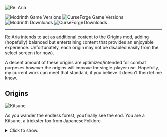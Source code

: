 ![Re: Aria](https://i.imgur.com/evlnbZL.png)

![Modrinth Game Versions](https://img.shields.io/modrinth/game-versions/9Bd8cVfv?style=for-the-badge&label=Modrinth&color=1BD96A&link=https%3A%2F%2Fmodrinth.com%2Fdatapack%2Frearia) ![CurseForge Game Versions](https://img.shields.io/curseforge/game-versions/501118?style=for-the-badge&label=CurseForge&color=F16436&link=https%3A%2F%2Fwww.curseforge.com%2Fminecraft%2Fcustomization%2Faria) ![Modrinth Downloads](https://img.shields.io/modrinth/dt/9Bd8cVfv?style=for-the-badge&label=mr%20downloads&color=1BD96A) ![CurseForge Downloads](https://img.shields.io/curseforge/dt/501118?style=for-the-badge&label=cf%20downloads&color=F16436)

---
Re:Aria intends to act as additional content to the Origins mod, adding (hopefully) balanced but entertaining content that provides an enjoyable experience. Unfortunately, each origin may not be disabled easily from the select screen (for now). 

A decent amount of these origins are optimized/intended for combat purposes however the origins will improve for single-player use. Hopefully, my current work can meet that standard, if you believe it doesn’t then let me know.

## Origins
![Kitsune](https://i.imgur.com/MyY4ILT.png)

As you wander the endless forest, you finally see the end. You are a Kitsune, a trickster fox from Japanese Folklore. 
<details>
<summary>Click to show.</summary>

## Kitsune
### Positives
- Spirit Rush
> You activate the Spiritual Energy you have gathered, allowing you to dash up to 3 times depending on the gathered amount.
- - Spiritual Gathering
> Spiritual Gathering: As a spiritual creature, you gradually gather Spiritual Energy by hitting people. This energy gathers up to 3 stacks and can be used with Spirit Rush.
- Ictiokinesis
> As a natural trickster, you’ve developed methods to help when you play with someone. You’ve gained the ability to turn invisible on command but only for a short period of time.
- Pyralight
> By attacking something, you slowly build up fire underneath your claws. After a few attacks, you may unleash that fire to your target, setting them ablaze.

### Neutral
- Moonlight Meadow
> Over time, you’ve adapted to the wilderness and have begun to use the night as a veil. During the night, you gain a small speed & strength buff. However, in exchange for this buff, you are weaker during the day.
- Foxtrot
> As a fox yokai, you are naturally accepted by foxes around you. They both trust you and if you get attacked, they’ll fight on your behalf.

### Negatives
- Canine Nature
> As a fox, you are considerably lighter. You have 9 hearts and can’t wear strong armor as a result of your smaller body. You have decreased reach thanks to your smaller arms and you may only eat meat.
</details>
